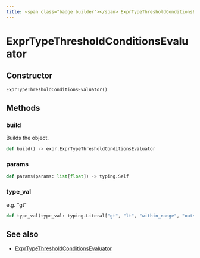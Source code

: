 ```yaml
---
title: <span class="badge builder"></span> ExprTypeThresholdConditionsEvaluator
---
```

# <span class="badge builder"></span> ExprTypeThresholdConditionsEvaluator

## Constructor

```python
ExprTypeThresholdConditionsEvaluator()
```
## Methods

### <span class="badge object-method"></span> build

Builds the object.

```python
def build() -> expr.ExprTypeThresholdConditionsEvaluator
```

### <span class="badge object-method"></span> params

```python
def params(params: list[float]) -> typing.Self
```

### <span class="badge object-method"></span> type_val

e.g. "gt"

```python
def type_val(type_val: typing.Literal["gt", "lt", "within_range", "outside_range"]) -> typing.Self
```

## See also

 * <span class="badge object-type-class"></span> [ExprTypeThresholdConditionsEvaluator](./object-ExprTypeThresholdConditionsEvaluator.md)
